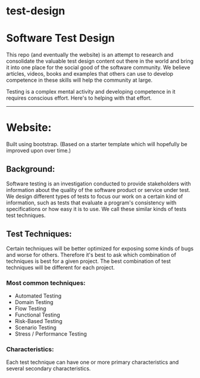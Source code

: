 # test-design

# Software Test Design

This repo (and eventually the website) is an attempt to research and consolidate the valuable test design content out there in the world and bring it into one place for the social good of the software community. We believe articles, videos, books and examples that others can use to develop competence in these skills will help the community at large.

Testing is a complex mental activity and developing competence in it requires conscious effort. Here's to helping with that effort.

-----

# Website:

Built using bootstrap. (Based on a starter template which will hopefully be improved upon over time.)

## Background:

Software testing is an investigation conducted to provide stakeholders with information about the quality of the software product or service under test. We design different types of tests to focus our work on a certain kind of information, such as tests that evaluate a program's consistency with specifications or how easy it is to use. We call these similar kinds of tests test techniques.

## Test Techniques:

Certain techniques will be better optimized for exposing some kinds of bugs and worse for others. Therefore it's best to ask which combination of techniques is best for a given project. The best combination of test techniques will be different for each project.

### Most common techniques:

- Automated Testing
- Domain Testing
- Flow Testing
- Functional Testing
- Risk-Based Testing
- Scenario Testing
- Stress / Performance Testing

### Characteristics:

Each test technique can have one or more primary characteristics and several secondary characteristics.
